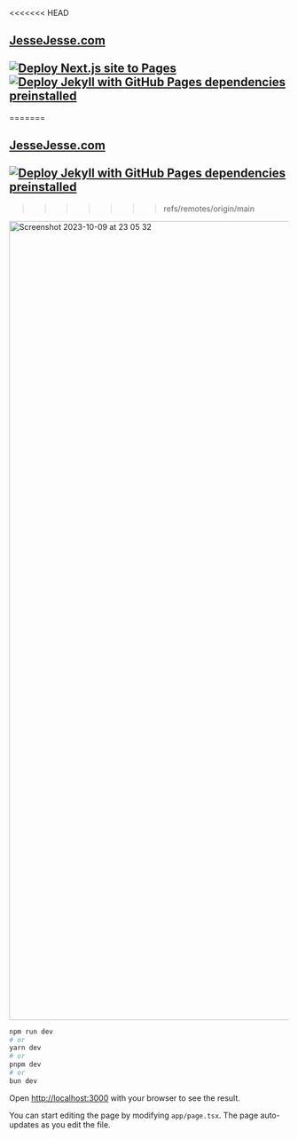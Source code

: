 <<<<<<< HEAD
## <a href="https://jessejesse.com/">JesseJesse.com<br><br>[![Deploy Next.js site to Pages](https://github.com/sudo-self/JesseJesse.com/actions/workflows/nextjs.yml/badge.svg)](https://github.com/sudo-self/JesseJesse.com/actions/workflows/nextjs.yml)&nbsp;&nbsp;[![Deploy Jekyll with GitHub Pages dependencies preinstalled](https://github.com/sudo-self/sudo-self.github.io/actions/workflows/jekyll-gh-pages.yml/badge.svg)](https://github.com/sudo-self/sudo-self.github.io/actions/workflows/jekyll-gh-pages.yml)
=======
## <a href="https://jessejesse.com/">JesseJesse.com<br><br>[![Deploy Jekyll with GitHub Pages dependencies preinstalled](https://github.com/sudo-self/sudo-self.github.io/actions/workflows/jekyll-gh-pages.yml/badge.svg)](https://github.com/sudo-self/sudo-self.github.io/actions/workflows/jekyll-gh-pages.yml)
>>>>>>> refs/remotes/origin/main
<img width="1440" alt="Screenshot 2023-10-09 at 23 05 32" src="https://github.com/sudo-self/JesseJesse.com/assets/119916323/ca2c5e5b-2834-491d-b432-17e80ff490f5">


```bash
npm run dev
# or
yarn dev
# or
pnpm dev
# or
bun dev
```

Open [http://localhost:3000](http://localhost:3000) with your browser to see the result.

You can start editing the page by modifying `app/page.tsx`. The page auto-updates as you edit the file.


